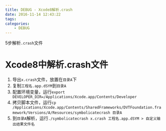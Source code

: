 ```yaml
---
title: DEBUG - Xcode8解析.crash
date: 2016-11-14 12:43:22
tags: 
categories:
    - DEBUG
---
```


5步解析`.crash`文件

<!--more-->

# Xcode8中解析.crash文件
  
  1. 导出`x.crash`文件，放置在`目录A`下
  2. 复制`工程名.app.dSYM`到`目录A`
  3. 配置环境变量，运行`export DEVELOPER_DIR=/Applications/Xcode.app/Contents/Developer`
  4. 拷贝脚本文件，运行`cp /Applications/Xcode.app/Contents/SharedFrameworks/DVTFoundation.framework/Versions/A/Resources/symbolicatecrash 目录A`
  5. 到`目录A`解析，运行`./symbolicatecrash x.crash 工程名.app.dSYM > 自定义输出结果文件名`
